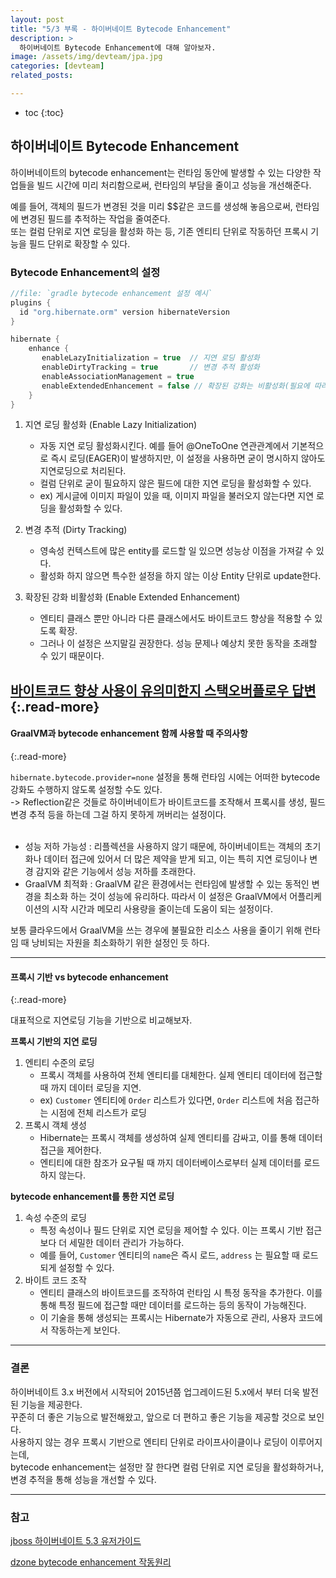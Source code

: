 ```yaml
---
layout: post
title: "5/3 부록 - 하이버네이트 Bytecode Enhancement"
description: >
  하이버네이트 Bytecode Enhancement에 대해 알아보자.
image: /assets/img/devteam/jpa.jpg
categories: [devteam]
related_posts:

---
```


* toc
{:toc}

## 하이버네이트 Bytecode Enhancement
하이버네이트의 bytecode enhancement는 런타임 동안에 발생할 수 있는 다양한 작업들을 빌드 시간에 미리 처리함으로써, 런타임의 부담을 줄이고 성능을 개선해준다.<br>

예를 들어, 객체의 필드가 변경된 것을 미리 $$같은 코드를 생성해 놓음으로써, 런타임에 변경된 필드를 추적하는 작업을 줄여준다.<br> 
또는 컬럼 단위로 지연 로딩을 활성화 하는 등, 기존 엔티티 단위로 작동하던 프록시 기능을 필드 단위로 확장할 수 있다.<br>



### Bytecode Enhancement의 설정


~~~groovy
//file: `gradle bytecode enhancement 설정 예시`
plugins {
  id "org.hibernate.orm" version hibernateVersion
}

hibernate {
    enhance {
       enableLazyInitialization = true  // 지연 로딩 활성화
       enableDirtyTracking = true       // 변경 추적 활성화
       enableAssociationManagement = true
       enableExtendedEnhancement = false // 확장된 강화는 비활성화(필요에 따라)
    }
}
~~~

1. 지연 로딩 활성화 (Enable Lazy Initialization)
    - 자동 지연 로딩 활성화시킨다. 예를 들어 @OneToOne 연관관계에서 기본적으로 즉시 로딩(EAGER)이 발생하지만, 이 설정을 사용하면 굳이 명시하지 않아도 지연로딩으로 처리된다.
    - 컬럼 단위로 굳이 필요하지 않은 필드에 대한 지연 로딩을 활성화할 수 있다.
    - ex) 게시글에 이미지 파일이 있을 때, 이미지 파일을 불러오지 않는다면 지연 로딩을 활성화할 수 있다.

2. 변경 추적 (Dirty Tracking)
    - 영속성 컨텍스트에 많은 entity를 로드할 일 있으면 성능상 이점을 가져갈 수 있다.
    - 활성화 하지 않으면 특수한 설정을 하지 않는 이상 Entity 단위로 update한다.

3. 확장된 강화 비활성화 (Enable Extended Enhancement)
    - 엔티티 클래스 뿐만 아니라 다른 클래스에서도 바이트코드 향상을 적용할 수 있도록 확장.
    - 그러나 이 설정은 쓰지말길 권장한다. 성능 문제나 예상치 못한 동작을 초래할 수 있기 때문이다.

[바이트코드 향상 사용이 유의미한지 스택오버플로우 답변](https://stackoverflow.com/questions/58782057/is-it-worth-using-the-hibernate-bytecode-enhancement-mechanism)
{:.read-more}
---

#### GraalVM과 bytecode enhancement 함께 사용할 때 주의사항 
{:.read-more}

`hibernate.bytecode.provider=none` 설정을 통해 런타임 시에는 어떠한 bytecode 강화도 수행하지 않도록 설정할 수도 있다.<br>
-> Reflection같은 것들로 하이버네이트가 바이트코드를 조작해서 프록시를 생성, 필드 변경 추적 등을 하는데 그걸 하지 못하게 꺼버리는 설정이다.<br>
<br>

* 성능 저하 가능성 : 리플렉션을 사용하지 않기 때문에, 하이버네이트는 객체의 초기화나 데이터 접근에 있어서 더 많은 제약을 받게 되고, 이는 특히 지연 로딩이나 변경 감지와 같은 기능에서 성능 저하를 초래한다.
* GraalVM 최적화 : GraalVM 같은 환경에서는 런타임에 발생할 수 있는 동적인 변경을 최소화 하는 것이 성능에 유리하다. 따라서 이 설정은 GraalVM에서 어플리케이션의 시작 시간과 메모리 사용량을 줄이는데 도움이 되는 설정이다.

보통 클라우드에서 GraalVM을 쓰는 경우에 불필요한 리소스 사용을 줄이기 위해 런타임 때 낭비되는 자원을 최소화하기 위한 설정인 듯 하다.

   
---

#### 프록시 기반 vs bytecode enhancement
{:.read-more}

대표적으로 지연로딩 기능을 기반으로 비교해보자.<br>

**프록시 기반의 지연 로딩**

1. 엔티티 수준의 로딩
   - 프록시 객체를 사용하여 전체 엔티티를 대체한다. 실제 엔티티 데이터에 접근할 때 까지 데이터 로딩을 지연.
   - ex) `Customer` 엔티티에 `Order` 리스트가 있다면, `Order` 리스트에 처음 접근하는 시점에 전체 리스트가 로딩
2. 프록시 객체 생성
   - Hibernate는 프록시 객체를 생성하여 실제 엔티티를 감싸고, 이를 통해 데이터 접근을 제어한다.
   - 엔티티에 대한 참조가 요구될 때 까지 데이터베이스로부터 실제 데이터를 로드하지 않는다.

**bytecode enhancement를 통한 지연 로딩**

1. 속성 수준의 로딩
   - 특정 속성이나 필드 단위로 지연 로딩을 제어할 수 있다. 이는 프록시 기반 접근보다 더 세밀한 데이터 관리가 가능하다.
   - 예를 들어, `Customer` 엔티티의 `name`은 즉시 로드, `address` 는 필요할 때 로드되게 설정할 수 있다.
2. 바이트 코드 조작
   - 엔티티 클래스의 바이트코드를 조작하여 런타임 시 특정 동작을 추가한다. 이를 통해 특정 필드에 접근할 때만 데이터를 로드하는 등의 동작이 가능해진다.
   - 이 기술을 통해 생성되는 프록시는 Hibernate가 자동으로 관리, 사용자 코드에서 작동하는게 보인다.

---

### 결론

하이버네이트 3.x 버전에서 시작되어 2015년쯤 업그레이드된 5.x에서 부터 더욱 발전된 기능을 제공한다.<br>
꾸준히 더 좋은 기능으로 발전해왔고, 앞으로 더 편하고 좋은 기능을 제공할 것으로 보인다.<br>
사용하지 않는 경우 프록시 기반으로 엔티티 단위로 라이프사이클이나 로딩이 이루어지는데,<br>
bytecode enhancement는 설정만 잘 한다면 컬럼 단위로 지연 로딩을 활성화하거나, 변경 추적을 통해 성능을 개선할 수 있다.<br>

---
### 참고 
[jboss 하이버네이트 5.3 유저가이드](https://docs.jboss.org/hibernate/orm/5.3/userguide/html_single/chapters/pc/BytecodeEnhancement.html)

[dzone bytecode enhancement 작동원리](https://dzone.com/articles/hibernate-bytecode-enhancement-association-managem)
